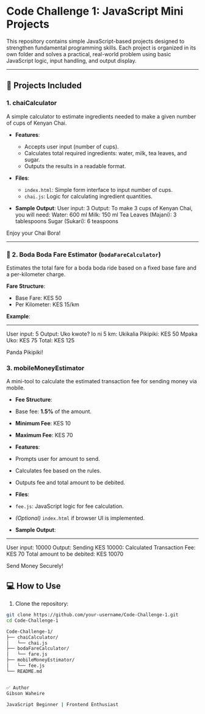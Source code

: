 
# Code Challenge 1: JavaScript Mini Projects

This repository contains simple JavaScript-based projects designed to strengthen fundamental programming skills. Each project is organized in its own folder and solves a practical, real-world problem using basic JavaScript logic, input handling, and output display.

---

## 📁 Projects Included

### 1. chaiCalculator
A simple calculator to estimate ingredients needed to make a given number of cups of Kenyan Chai.

- **Features**:
  - Accepts user input (number of cups).
  - Calculates total required ingredients: water, milk, tea leaves, and sugar.
  - Outputs the results in a readable format.

- **Files**:
  - `index.html`: Simple form interface to input number of cups.
  - `chai.js`: Logic for calculating ingredient quantities.

- **Sample Output**:
 User input: 3
Output:
To make 3 cups of Kenyan Chai, you will need:
Water: 600 ml
Milk: 150 ml
Tea Leaves (Majani): 3 tablespoons
Sugar (Sukari): 6 teaspoons

Enjoy your Chai Bora!

---

### 🛵 2. Boda Boda Fare Estimator (`bodaFareCalculator`)

Estimates the total fare for a boda boda ride based on a fixed base fare and a per-kilometer charge.

**Fare Structure**:
- Base Fare: KES 50
- Per Kilometer: KES 15/km

**Example**:

---
User input: 5
Output:
Uko kwote? Io ni 5 km:
Ukikalia Pikipiki: KES 50
Mpaka Uko: KES 75
Total: KES 125

Panda Pikipiki!

### 3. mobileMoneyEstimator
A mini-tool to calculate the estimated transaction fee for sending money via mobile.

- **Fee Structure**:
- Base fee: **1.5%** of the amount.
- **Minimum Fee**: KES 10
- **Maximum Fee**: KES 70

- **Features**:
- Prompts user for amount to send.
- Calculates fee based on the rules.
- Outputs fee and total amount to be debited.

- **Files**:
- `fee.js`: JavaScript logic for fee calculation.
- *(Optional)* `index.html` if browser UI is implemented.

- **Sample Output**:
 

---
 User input: 10000
Output:
Sending KES 10000:
Calculated Transaction Fee: KES 70
Total amount to be debited: KES 10070

Send Money Securely!

## 💻 How to Use

1. Clone the repository:
 ```bash
 git clone https://github.com/your-username/Code-Challenge-1.git
 cd Code-Challenge-1

Code-Challenge-1/
├── chaiCalculator/
│   └── chai.js
├── bodaFareCalculator/
│   └── fare.js
├── mobileMoneyEstimator/
│   └── fee.js
└── README.md


✅ Author
Gibson Waheire

JavaScript Beginner | Frontend Enthusiast

